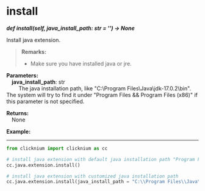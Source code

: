 # install

***def install(self, java_install_path: str = '') -> None*** 

Install java extension.

>**Remarks:**  
>- Make sure you have installed java or jre.

**Parameters:**  
    &emsp;**java_install_path**: str  
        &emsp;&emsp; The java installation path, like "C:\\Program Files\\Java\\jdk-17.0.2\\bin". The system will try to find it under "Program Files && Program Files (x86)" if this parameter is not specified.

**Returns:**  
    &emsp;None

**Example:**
***
```python
from clicknium import clicknium as cc

# install java extension with default java installation path "Program Files && Program Files (x86)"
cc.java.extension.install()

# install java extension with customized java installation path
cc.java.extension.install(java_install_path = "C:\\Program Files\\Java\\jdk-17.0.2\\bin")

```